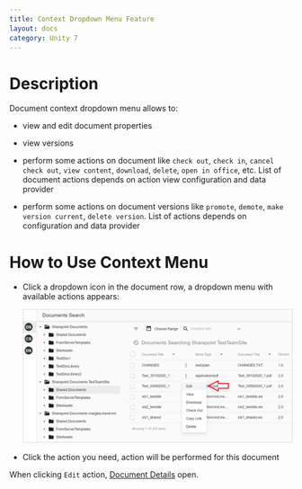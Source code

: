 ```yaml
---
title: Context Dropdown Menu Feature
layout: docs
category: Unity 7
---
```

# Description

Document context dropdown menu allows to: 

- view and edit document properties

- view versions

- perform some actions on document like `check out`, `check in`, `cancel check out`, `view content`, `download`, `delete`, 
`open in office`, etc. List of document actions depends on action view configuration and data provider

- perform some actions on document versions like `promote`, `demote`, `make version current`, `delete version`. List of 
actions depends on configuration and data provider

# How to Use Context Menu

- Click a dropdown icon in the document row, a dropdown menu with available actions appears:
  
    ![Context-menu](context-menu/images/context-menu.png)
     
- Click the action you need, action will be performed for this document

When clicking `Edit` action, [Document Details](document-details.md) open.

